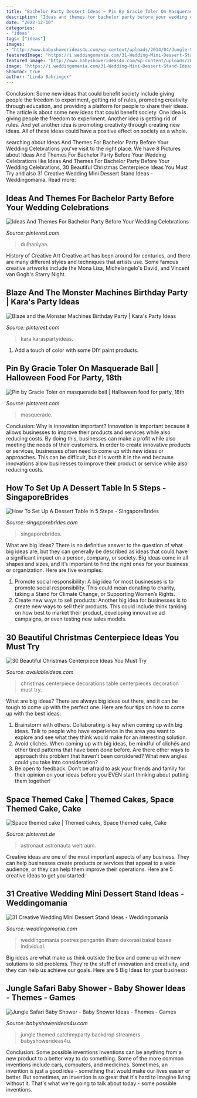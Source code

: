 ```yaml
---
title: "Bachelor Party Dessert Ideas ~ Pin By Gracie Toler On Masquerade Ball"
description: "Ideas and themes for bachelor party before your wedding celebrations"
date: "2022-12-10"
categories:
- "ideas"
tags: ["ideas"]
images:
- "http://www.babyshowerideas4u.com/wp-content/uploads/2014/04/Jungle-Safari-Baby-Shower-table-dessert-table.jpg"
featuredImage: "https://i.weddingomania.com/31-Wedding-Mini-Dessert-Stand-Ideas14.jpg"
featured_image: "http://www.babyshowerideas4u.com/wp-content/uploads/2014/04/Jungle-Safari-Baby-Shower-table-dessert-table.jpg"
image: "https://i.weddingomania.com/31-Wedding-Mini-Dessert-Stand-Ideas14.jpg"
ShowToc: true
author: "Linda Bahringer"
---
```



Conclusion: Some new ideas that could benefit society include giving people the freedom to experiment, getting rid of rules, promoting creativity through education, and providing a platform for people to share their ideas.
The article is about some new ideas that could benefit society. One idea is giving people the freedom to experiment. Another idea is getting rid of rules. And yet another idea is promoting creativity through creating new ideas. All of these ideas could have a positive effect on society as a whole.

	

		
searching about Ideas And Themes For Bachelor Party Before Your Wedding Celebrations you've visit to the right place. We have 8 Pictures about Ideas And Themes For Bachelor Party Before Your Wedding Celebrations like Ideas And Themes For Bachelor Party Before Your Wedding Celebrations, 30 Beautiful Christmas Centerpiece Ideas You Must Try and also 31 Creative Wedding Mini Dessert Stand Ideas - Weddingomania. Read more:
		
    
## Ideas And Themes For Bachelor Party Before Your Wedding Celebrations

<img loading=lazy src="https://i.pinimg.com/736x/96/9b/6b/969b6bb8ffa351c24bdb6e489738acca.jpg" onerror="this.onerror=null;this.src='https://tse4.mm.bing.net/th?id=OIP.duPSUSzpfcQ-Su1Eca5qJgAAAA&amp;pid=15.1';" alt="Ideas And Themes For Bachelor Party Before Your Wedding Celebrations">

_Source: pinterest.com_

>dulhaniyaa. 

	

History of Creative Art
Creative art has been around for centuries, and there are many different styles and techniques that artists use. Some famous creative artworks include the Mona Lisa, Michelangelo's David, and Vincent van Gogh's Starry Night.

    
## Blaze And The Monster Machines Birthday Party | Kara&#039;s Party Ideas

<img loading=lazy src="https://i.pinimg.com/736x/93/25/64/93256487041152ff90ac76b37329e7ee.jpg" onerror="this.onerror=null;this.src='https://tse4.mm.bing.net/th?id=OIP.z7dl94SnEUhnl0-oB3GJdAHaLH&amp;pid=15.1';" alt="Blaze and the Monster Machines Birthday Party | Kara&#039;s Party Ideas">

_Source: pinterest.com_

>kara karaspartyideas. 

	

1. Add a touch of color with some DIY paint products.

    
## Pin By Gracie Toler On Masquerade Ball | Halloween Food For Party, 18th

<img loading=lazy src="https://i.pinimg.com/736x/5c/c4/ba/5cc4baebe9d398569951aeb23db54fa8.jpg" onerror="this.onerror=null;this.src='https://tse3.mm.bing.net/th?id=OIP.ROgLf1yj53rW3VUzN_NdqQHaLG&amp;pid=15.1';" alt="Pin by Gracie Toler on masquerade ball | Halloween food for party, 18th">

_Source: pinterest.com_

>masquerade. 

	

Conclusion: Why is innovation important?
Innovation is important because it allows businesses to improve their products and services while also reducing costs. By doing this, businesses can make a profit while also meeting the needs of their customers. In order to create innovative products or services, businesses often need to come up with new ideas or approaches. This can be difficult, but it is worth it in the end because innovations allow businesses to improve their product or service while also reducing costs.

    
## How To Set Up A Dessert Table In 5 Steps - SingaporeBrides

<img loading=lazy src="http://singaporebrides.com/articles/wp-content/uploads/2014/03/Dessert-Table-DIY-2-e1395972966186.jpg" onerror="this.onerror=null;this.src='https://tse3.mm.bing.net/th?id=OIP.RlYqthnTDuDrs8qYi1rzQgHaLH&amp;pid=15.1';" alt="How To Set Up A Dessert Table in 5 Steps - SingaporeBrides">

_Source: singaporebrides.com_

>singaporebrides. 

	

What are big ideas?
There is no definitive answer to the question of what big ideas are, but they can generally be described as ideas that could have a significant impact on a person, company, or society. Big ideas come in all shapes and sizes, and it’s important to find the right ones for your business or organization. Here are five examples: 
1. Promote social responsibility: A big idea for most businesses is to promote social responsibility. This could mean donating to charity, taking a Stand for Climate Change, or Supporting Women’s Rights. 
2. Create new ways to sell products: Another big idea for businesses is to create new ways to sell their products. This could include think tanking on how best to market their product, developing innovative ad campaigns, or even testing new sales models. 

    
## 30 Beautiful Christmas Centerpiece Ideas You Must Try

<img loading=lazy src="http://availableideas.com/wp-content/uploads/2015/11/Beautiful-Christmas-Centerpieces-17.jpg" onerror="this.onerror=null;this.src='https://tse3.mm.bing.net/th?id=OIP.00bLJlTVhMFekw8v8OmT4AHaJ4&amp;pid=15.1';" alt="30 Beautiful Christmas Centerpiece Ideas You Must Try">

_Source: availableideas.com_

>christmas centerpiece decorations table centerpieces decoration must try. 

	

What are big ideas?
There are always big ideas out there, and it can be tough to come up with the perfect one. Here are four tips on how to come up with the best ideas: 
1. Brainstorm with others. Collaborating is key when coming up with big ideas. Talk to people who have experience in the area you want to explore and see what they think would make for an interesting solution. 
2. Avoid clichés. When coming up with big ideas, be mindful of clichés and other tired patterns that have been done before. Are there other ways to approach this problem that haven’t been considered? What new angles could you take into consideration? 
3. Be open to feedback. Don’t be afraid to ask your friends and family for their opinion on your ideas before you EVEN start thinking about putting them together!

    
## Space Themed Cake | Themed Cakes, Space Themed Cake, Cake

<img loading=lazy src="https://i.pinimg.com/736x/72/18/23/7218237618f5775a965a3e665380112c.jpg" onerror="this.onerror=null;this.src='https://tse1.mm.bing.net/th?id=OIP.qDGKWJqq7-t8ST_tpO-cdwHaJ4&amp;pid=15.1';" alt="Space themed cake | Themed cakes, Space themed cake, Cake">

_Source: pinterest.de_

>astronaut astronauta weltraum. 

	

Creative ideas are one of the most important aspects of any business. They can help businesses create products or services that appeal to a wide audience, or they can help them improve their operations. Here are 5 creative ideas to get you started: 

    
## 31 Creative Wedding Mini Dessert Stand Ideas - Weddingomania

<img loading=lazy src="https://i.weddingomania.com/31-Wedding-Mini-Dessert-Stand-Ideas14.jpg" onerror="this.onerror=null;this.src='https://tse2.mm.bing.net/th?id=OIP.TMqV2tyUOBNrMsCCDdM0zAAAAA&amp;pid=15.1';" alt="31 Creative Wedding Mini Dessert Stand Ideas - Weddingomania">

_Source: weddingomania.com_

>weddingomania postres pengantin ilham dekorasi bakal bases individual. 

	

Big ideas are what make us think outside the box and come up with new solutions to old problems. They're the stuff of innovation and creativity, and they can help us achieve our goals. Here are 5 Big Ideas for your business: 

    
## Jungle Safari Baby Shower - Baby Shower Ideas - Themes - Games

<img loading=lazy src="http://www.babyshowerideas4u.com/wp-content/uploads/2014/04/Jungle-Safari-Baby-Shower-table-dessert-table.jpg" onerror="this.onerror=null;this.src='https://tse1.mm.bing.net/th?id=OIP.QxH-VYiW9fA2AIgxRXMHhAHaFh&amp;pid=15.1';" alt="Jungle Safari Baby Shower - Baby Shower Ideas - Themes - Games">

_Source: babyshowerideas4u.com_

>jungle themed catchmyparty backdrop streamers babyshowerideas4u. 

	

Conclusion: Some possible inventions
Inventions can be anything from a new product to a better way to do something. Some of the more common inventions include cars, computers, and medicines. Sometimes, an invention is just a good idea - something that would make our lives easier or better. But sometimes, an invention is so great that it's hard to imagine living without it. That's what we're going to talk about today - some possible inventions.

